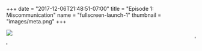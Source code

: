 +++
date = "2017-12-06T21:48:51-07:00"
title = "Episode 1: Miscommunication"
name = "fullscreen-launch-1"
thumbnail = "images/meta.png"
+++

<div id="fullscreen-launch-content" class="center-page no-nav">
  <div class="inner">
    <div class="rounded-logo"></div>
      <div class="circle">
        <a href="/episode-1" >
      </div>
      <!-- <div class="rounded-enter"></div> -->
    </a>
    <a class="title" href="/episode-1" >
      <img src="/images/Episode-1-title.svg">
      <!-- <h1 class="headline-style-1">Episode 1: Miscommunication</h1> -->
    </a>
  </div>
</div>
<div id="launchpage-scrolling-text">
  <marquee direction="left">"No adult is an island."</marquee>
  <marquee direction="right">"What didn't you say?"</marquee>
</div>